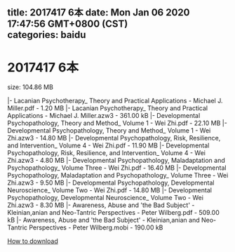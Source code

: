 
title: 2017417 6本
date: Mon Jan 06 2020 17:47:56 GMT+0800 (CST)    
categories: baidu
---

# 2017417 6本
size: 104.86 MB
 
 
|- Lacanian Psychotherapy_ Theory and Practical Applications - Michael J. Miller.pdf - 1.20 MB
|- Lacanian Psychotherapy_ Theory and Practical Applications - Michael J. Miller.azw3 - 361.00 kB
|- Developmental Psychopathology, Theory and Method_ Volume 1 - Wei Zhi.pdf - 22.10 MB
|- Developmental Psychopathology, Theory and Method_ Volume 1 - Wei Zhi.azw3 - 14.80 MB
|- Developmental Psychopathology, Risk, Resilience, and Intervention_ Volume 4 - Wei Zhi.pdf - 11.90 MB
|- Developmental Psychopathology, Risk, Resilience, and Intervention_ Volume 4 - Wei Zhi.azw3 - 4.80 MB
|- Developmental Psychopathology, Maladaptation and Psychopathology_ Volume Three - Wei Zhi.pdf - 16.40 MB
|- Developmental Psychopathology, Maladaptation and Psychopathology_ Volume Three - Wei Zhi.azw3 - 9.50 MB
|- Developmental Psychopathology, Developmental Neuroscience_ Volume Two - Wei Zhi.pdf - 14.80 MB
|- Developmental Psychopathology, Developmental Neuroscience_ Volume Two - Wei Zhi.azw3 - 8.30 MB
|- Awareness, Abuse and 'the Bad Subject' - Kleinian,anian and Neo-Tantric Perspectives - Peter Wilberg.pdf - 509.00 kB
|- Awareness, Abuse and 'the Bad Subject' - Kleinian,anian and Neo-Tantric Perspectives - Peter Wilberg.mobi - 190.00 kB

[How to download](https://bpcam.bemobtrk.com/go/2ceec3aa-1ca2-46d6-b9ff-aaa5c184517c?jno=359)